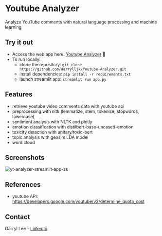 # Youtube Analyzer
Analyze YouTube comments with natural language processing and machine learning

## Try it out
- Access the web app here: [Youtube Analyzer](https://yt-analyzer.streamlit.app/) 🚀
- To run locally:
  - clone the repository: `git clone https://github.com/darrylljk/Youtube-Analyzer.git`
  - install dependencies: `pip install -r requirements.txt`
  - launch streamlit app: `streamlit run app.py`

## Features
- retrieve youtube video comments data with youtube api
- preprocessing with nltk (lemmatize, stem, tokenize, stopwords, lowercase)
- sentiment analysis with NLTK and plotly
- emotion classification with distilbert-base-uncased-emotion
- toxicity detection with unitary/toxic-bert
- topic analysis with gensim LDA model
- word cloud

## Screenshots
![yt-analyzer-streamlit-app-ss](https://github.com/user-attachments/assets/3098e95e-319f-4d99-8fb3-bdde67e48885)

## References
- youtube API: https://developers.google.com/youtube/v3/determine_quota_cost
  
## Contact
Darryl Lee - [LinkedIn](https://www.linkedin.com/in/darryl-lee-jk/)
